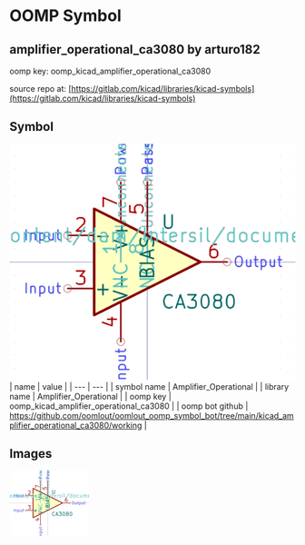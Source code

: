 # OOMP Symbol  
## amplifier_operational_ca3080  by arturo182  
  
oomp key: oomp_kicad_amplifier_operational_ca3080  
  
source repo at: [https://gitlab.com/kicad/libraries/kicad-symbols](https://gitlab.com/kicad/libraries/kicad-symbols)  
## Symbol  
  
[![working.png](working_600.png)](working.png)  
| name | value | 
| --- | --- | 
| symbol name | Amplifier_Operational | 
| library name | Amplifier_Operational | 
| oomp key | oomp_kicad_amplifier_operational_ca3080 | 
| oomp bot github | https://github.com/oomlout/oomlout_oomp_symbol_bot/tree/main/kicad_amplifier_operational_ca3080/working | 
## Images  
  
[![working.png](working_140.png)](working.png)  

